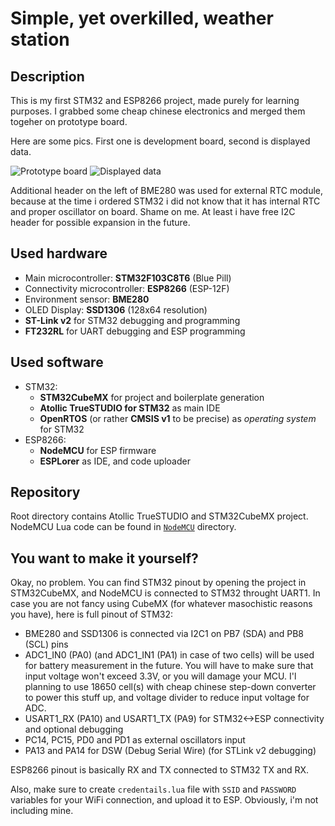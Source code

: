 # Simple, yet overkilled, weather station

## Description

This is my first STM32 and ESP8266 project, made purely for learning purposes. I grabbed some cheap chinese electronics and merged them togeher on prototype board.

Here are some pics. First one is development board, second is displayed data.

![Prototype board](https://i.imgur.com/mzcHs7s.jpg)
![Displayed data](https://i.imgur.com/q38qZAv.jpg)

Additional header on the left of BME280 was used for external RTC module, because at the time i ordered STM32 i did not know that it has internal RTC and proper oscillator on board. Shame on me. At least i have free I2C header for possible expansion in the future.

## Used hardware

* Main microcontroller: **STM32F103C8T6** (Blue Pill)
* Connectivity microcontroller: **ESP8266** (ESP-12F)
* Environment sensor: **BME280**
* OLED Display: **SSD1306** (128x64 resolution)
* **ST-Link v2** for STM32 debugging and programming
* **FT232RL** for UART debugging and ESP programming

## Used software

* STM32:
    * **STM32CubeMX** for project and boilerplate generation
    * **Atollic TrueSTUDIO for STM32** as main IDE
    * **OpenRTOS** (or rather **CMSIS v1** to be precise) as *operating system* for STM32
* ESP8266:
    * **NodeMCU** for ESP firmware
    * **ESPLorer** as IDE, and code uploader

## Repository

Root directory contains Atollic TrueSTUDIO and STM32CubeMX project. NodeMCU Lua code can be found in [`NodeMCU`](./NodeMCU) directory.

## You want to make it yourself?

Okay, no problem. You can find STM32 pinout by opening the project in STM32CubeMX, and NodeMCU is connected to STM32 throught UART1. In case you are not fancy using CubeMX (for whatever masochistic reasons you have), here is full pinout of STM32:

* BME280 and SSD1306 is connected via I2C1 on PB7 (SDA) and PB8 (SCL) pins
* ADC1_IN0 (PA0) (and ADC1_IN1 (PA1) in case of two cells) will be used for battery measurement in the future. You will have to make sure that input voltage won't exceed 3.3V, or you will damage your MCU. I'l planning to use 18650 cell(s) with cheap chinese step-down converter to power this stuff up, and voltage divider to reduce input voltage for ADC.
* USART1_RX (PA10) and USART1_TX (PA9) for STM32<->ESP connectivity and optional debugging
* PC14, PC15, PD0 and PD1 as external oscillators input
* PA13 and PA14 for DSW (Debug Serial Wire) (for STLink v2 debugging)

ESP8266 pinout is basically RX and TX connected to STM32 TX and RX.

Also, make sure to create `credentails.lua` file with `SSID` and `PASSWORD` variables for your WiFi connection, and upload it to ESP. Obviously, i'm not including mine.